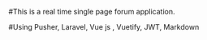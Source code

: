 #This is a real time single page forum application.


#Using Pusher, Laravel, Vue js , Vuetify, JWT, Markdown